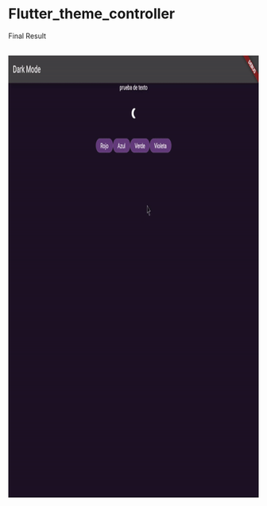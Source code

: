 # Flutter_theme_controller
Final Result
<br><br>
<div align="center"><img src="./captures/capture.gif" alt="alt themes app" width=600 height=889>
